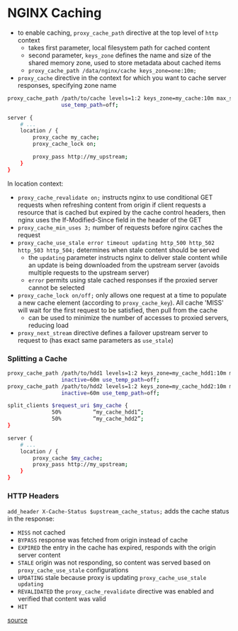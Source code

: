 # NGINX Caching
- to enable caching, `proxy_cache_path` directive at the top level of `http` context
  - takes first parameter, local filesystem path for cached content
  - second parameter, `keys_zone` defines the name and size of the shared memory zone, used to store metadata about cached items
  - `proxy_cache_path /data/nginx/cache keys_zone=one:10m;`
- `proxy_cache` directive in the context for which you want to cache server responses, specifying zone name

```sh
proxy_cache_path /path/to/cache levels=1:2 keys_zone=my_cache:10m max_size=10g inactive=60m
                 use_temp_path=off;

server {
    # ...
    location / {
        proxy_cache my_cache;
        proxy_cache_lock on;

        proxy_pass http://my_upstream;
    }
}
```
In location context:
- `proxy_cache_revalidate on;` instructs nginx to use conditional GET requests when refreshing content from origin if client requests a resource that is cached but expired by the cache control headers, then nginx uses the If-Modified-Since field in the header of the GET
- `proxy_cache_min_uses 3;` number of requests before nginx caches the request
- `proxy_cache_use_stale error timeout updating http_500 http_502 http_503 http_504;` determines when stale content should be served
  - the `updating` parameter instructs nginx to deliver stale content while an update is being downloaded from the upstream server (avoids multiple requests to the upstream server)
  - `error` permits using stale cached responses if the proxied server cannot be selected
- `proxy_cache_lock on/off;` only allows one request at a time to populate a new cache element (according to `proxy_cache_key`). All cache 'MISS' will wait for the first request to be satisfied, then pull from the cache
  - can be used to minimize the number of accesses to proxied servers, reducing load 
- `proxy_next_stream` directive defines a failover upstream server to request to (has exact same parameters as `use_stale`)

### Splitting a Cache
```sh
proxy_cache_path /path/to/hdd1 levels=1:2 keys_zone=my_cache_hdd1:10m max_size=10g 
                 inactive=60m use_temp_path=off;
proxy_cache_path /path/to/hdd2 levels=1:2 keys_zone=my_cache_hdd2:10m max_size=10g 
                 inactive=60m use_temp_path=off;

split_clients $request_uri $my_cache {
              50%          “my_cache_hdd1”;
              50%          “my_cache_hdd2”;
}

server {
    # ...
    location / {
        proxy_cache $my_cache;
        proxy_pass http://my_upstream;
    }
}
```

### HTTP Headers
`add_header X-Cache-Status $upstream_cache_status;` adds the cache status in the response:
- `MISS` not cached
- `BYPASS` response was fetched from origin instead of cache
- `EXPIRED` the entry in the cache has expired, responds with the origin server content
- `STALE` origin was not responding, so content was served based on `proxy_cache_use_stale` configurations
- `UPDATING` stale because proxy is updating `proxy_cache_use_stale updating`
- `REVALIDATED` the `proxy_cache_revalidate` directive was enabled and verified that content was valid
- `HIT`


[source](https://www.nginx.com/blog/nginx-caching-guide/)
